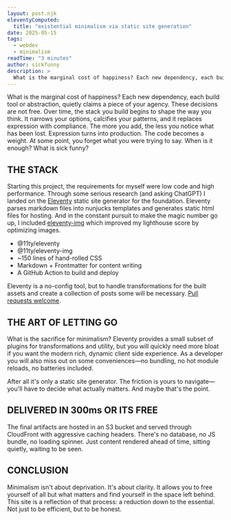 ```yaml
---
layout: post.njk
eleventyComputed:
  title: "existential minimalism via static site generation"
date: 2025-05-15
tags:
  - webdev
  - minimalism
readTime: "3 minutes"
author: sickfunny
description: >
  What is the marginal cost of happiness? Each new dependency, each build tool or abstraction, quietly claims a piece of your agency. These decisions are not free. Over time, the stack you build begins to shape the way you think. It narrows your options, calcifies your patterns, and it replaces expression with compliance. The more you add, the less you notice what has been lost. Expression turns into production. The code becomes a weight. At some point, you forget what you were trying to say. When is it enough? What is sick funny?
---
```


What is the marginal cost of happiness? Each new dependency, each build tool or abstraction, quietly claims a piece of your agency. These decisions are not free. Over time, the stack you build begins to shape the way you think. It narrows your options, calcifies your patterns, and it replaces expression with compliance. The more you add, the less you notice what has been lost. Expression turns into production. The code becomes a weight. At some point, you forget what you were trying to say. When is it enough? What is sick funny?

## THE STACK
Starting this project, the requirements for myself were low code and high performance. Through some serious research (and asking ChatGPT) I landed on the [Eleventy](https://www.11ty.dev/) static site generator for the foundation. Eleventy parses markdown files into nunjucks templates and generates static html files for hosting. And in the constant pursuit to make the magic number go up, I included [eleventy-img](https://www.11ty.dev/docs/plugins/image/) which improved my lighthouse score by optimizing images.

- @11ty/eleventy
- @11ty/eleventy-img
- ~150 lines of hand-rolled CSS
- Markdown + Frontmatter for content writing
- A GitHub Action to build and deploy

Eleventy is a no-config tool, but to handle transformations for the built assets and create a collection of posts some will be necessary. [Pull requests welcome](https://github.com).

## THE ART OF LETTING GO
What is the sacrifice for minimalism? Eleventy provides a small subset of plugins for transformations and utility, but you will quickly need more bloat if you want the modern rich, dynamic client side experience. As a developer you will also miss out on some conveniences—no bundling, no hot module reloads, no batteries included. 

After all it's only a static site generator. The friction is yours to navigate—you'll have to decide what actually matters. And maybe that's the point.

## DELIVERED IN 300ms OR ITS FREE
The final artifacts are hosted in an S3 bucket and served through CloudFront with aggressive caching headers. There's no database, no JS bundle, no loading spinner. Just content rendered ahead of time, sitting quietly, waiting to be seen.

## CONCLUSION
Minimalism isn't about deprivation. It's about clarity. It allows you to free yourself of all but what matters and find yourself in the space left behind. This site is a reflection of that process: a reduction down to the essential. Not just to be efficient, but to be honest.


